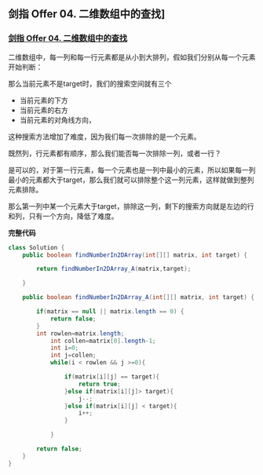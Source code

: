 ## 剑指 Offer 04. 二维数组中的查找]

### [剑指 Offer 04. 二维数组中的查找](https://leetcode-cn.com/problems/er-wei-shu-zu-zhong-de-cha-zhao-lcof/)

二维数组中，每一列和每一行元素都是从小到大排列，假如我们分别从每一个元素开始判断：

那么当前元素不是target时，我们的搜索空间就有三个

- 当前元素的下方
- 当前元素的右方
- 当前元素的对角线方向，

这种搜索方法增加了难度，因为我们每一次排除的是一个元素。

既然列，行元素都有顺序，那么我们能否每一次排除一列，或者一行？

是可以的，对于第一行元素，每一个元素也是一列中最小的元素，所以如果每一列最小的元素都大于target，那么我们就可以排除整个这一列元素，这样就做到整列元素排除。

那么第一列中某一个元素大于target，排除这一列，剩下的搜索方向就是左边的行和列，只有一个方向，降低了难度。

**完整代码**

~~~ java
class Solution {
    public boolean findNumberIn2DArray(int[][] matrix, int target) {

        return findNumberIn2DArray_A(matrix,target);

    }

    public boolean findNumberIn2DArray_A(int[][] matrix, int target) {

        if(matrix == null || matrix.length == 0) {
            return false;
        }
        int rowlen=matrix.length;
            int collen=matrix[0].length-1;
            int i=0;
            int j=collen;
            while(i < rowlen && j >=0){

                if(matrix[i][j] == target){
                    return true;
                }else if(matrix[i][j]> target){
                    j--;
                }else if(matrix[i][j] < target){
                    i++;
                }

            }

        return false;
    }
}
~~~

